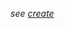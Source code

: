 *see [create](https://github.com/gcassel/Modular-Organizing-Terminology/blob/master/terms/create.md)*
